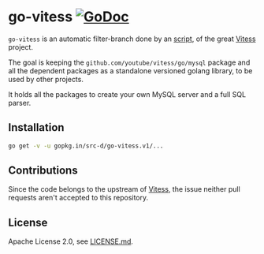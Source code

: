 # go-vitess [![GoDoc](https://godoc.org/gopkg.in/src-d/go-vitess.v1?status.svg)](https://godoc.org/gopkg.in/src-d/go-vitess.v1)

`go-vitess` is an automatic filter-branch done by an [script](https://github.com/src-d/go-mysql-server/blob/master/_scripts/go-vitess/Makefile), of the great  [Vitess](github.com/youtube/vitess) project.

The goal is keeping the `github.com/youtube/vitess/go/mysql` package and all the dependent packages as a standalone versioned golang library, to be used by other projects.

It holds all the packages to create your own MySQL server and a full SQL parser.

## Installation

```sh
go get -v -u gopkg.in/src-d/go-vitess.v1/...
```

## Contributions

Since the code belongs to the upstream of [Vitess](github.com/youtube/vitess),
the issue neither pull requests aren't accepted to this repository.

## License

Apache License 2.0, see [LICENSE.md](LICENSE.md).
